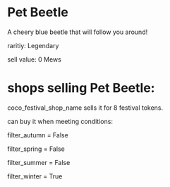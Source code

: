 # Pet Beetle

A cheery blue beetle that will follow you around!

raritiy: Legendary

sell value: 0 Mews

# shops selling Pet Beetle:

coco_festival_shop_name sells it for 8 festival tokens.

can buy it when meeting conditions: 

filter_autumn = False

filter_spring = False

filter_summer = False

filter_winter = True